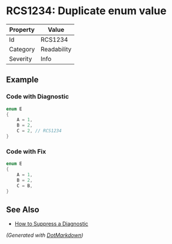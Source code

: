 # RCS1234: Duplicate enum value

| Property | Value       |
| -------- | ----------- |
| Id       | RCS1234     |
| Category | Readability |
| Severity | Info        |

## Example

### Code with Diagnostic

```csharp
enum E
{
    A = 1,
    B = 2,
    C = 2, // RCS1234
}
```

### Code with Fix

```csharp
enum E
{
    A = 1,
    B = 2,
    C = B,
}
```

## See Also

* [How to Suppress a Diagnostic](../HowToConfigureAnalyzers.md#how-to-suppress-a-diagnostic)


*\(Generated with [DotMarkdown](http://github.com/JosefPihrt/DotMarkdown)\)*